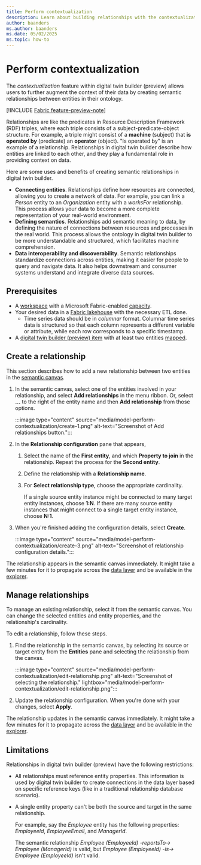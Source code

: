```yaml
---
title: Perform contextualization
description: Learn about building relationships with the contextualization feature of digital twin builder (preview).
author: baanders
ms.author: baanders
ms.date: 05/02/2025
ms.topic: how-to
---
```


# Perform contextualization

The *contextualization* feature within digital twin builder (preview) allows users to further augment the context of their data by creating semantic relationships between entities in their ontology.

[!INCLUDE [Fabric feature-preview-note](../../includes/feature-preview-note.md)]

Relationships are like the predicates in Resource Description Framework (RDF) triples, where each triple consists of a subject-predicate-object structure. For example, a triple might consist of a **machine** (subject) that **is operated by** (predicate) an **operator** (object). "Is operated by" is an example of a relationship. Relationships in digital twin builder describe how entities are linked to each other, and they play a fundamental role in providing context on data.

Here are some uses and benefits of creating semantic relationships in digital twin builder.
* **Connecting entities**. Relationships define how resources are connected, allowing you to create a network of data. For example, you can link a *Person* entity to an *Organization* entity with a *worksFor* relationship. This process allows your data to become a more complete representation of your real-world environment.
* **Defining semantics**. Relationships add semantic meaning to data, by defining the nature of connections between resources and processes in the real world. This process allows the ontology in digital twin builder to be more understandable and structured, which facilitates machine comprehension.
* **Data interoperability and discoverability**. Semantic relationships standardize connections across entities, making it easier for people to query and navigate data. It also helps downstream and consumer systems understand and integrate diverse data sources.

## Prerequisites

* A [workspace](../../fundamentals/create-workspaces.md) with a Microsoft Fabric-enabled [capacity](../../enterprise/licenses.md#capacity).
* Your desired data in a [Fabric lakehouse](../../data-engineering/lakehouse-overview.md) with the necessary ETL done.
    * Time series data should be in *columnar* format. Columnar time series data is structured so that each column represents a different variable or attribute, while each row corresponds to a specific timestamp. 
* A [digital twin builder (preview) item](tutorial-1-set-up-resources.md#create-new-digital-twin-builder-item-in-fabric) with at least two entities [mapped](model-manage-mappings.md).

## Create a relationship

This section describes how to add a new relationship between two entities in the [semantic canvas](concept-semantic-canvas.md).

1. In the semantic canvas, select one of the entities involved in your relationship, and select **Add relationships** in the menu ribbon. Or, select **...** to the right of the entity name and then **Add relationship** from those options.

    :::image type="content" source="media/model-perform-contextualization/create-1.png" alt-text="Screenshot of Add relationships button.":::

1. In the **Relationship configuration** pane that appears, 
    1. Select the name of the **First entity**, and which **Property to join** in the relationship. Repeat the process for the **Second entity**.
    1. Define the relationship with a **Relationship name**.
    1. For **Select relationship type**, choose the appropriate cardinality.
    
        If a single source entity instance might be connected to many target entity instances, choose **1:N**. If there are many source entity instances that might connect to a single target entity instance, choose **N:1**.

1. When you're finished adding the configuration details, select **Create**.

    :::image type="content" source="media/model-perform-contextualization/create-3.png" alt-text="Screenshot of relationship configuration details.":::

The relationship appears in the semantic canvas immediately. It might take a few minutes for it to propagate across the [data layer](concept-modeling.md#storage-and-access) and be available in the [explorer](explore-search-visualize.md).

## Manage relationships

To manage an existing relationship, select it from the semantic canvas. You can change the selected entities and entity properties, and the relationship's cardinality.

To edit a relationship, follow these steps.

1. Find the relationship in the semantic canvas, by selecting its source or target entity from the **Entities** pane and selecting the relationship from the canvas.

    :::image type="content" source="media/model-perform-contextualization/edit-relationship.png" alt-text="Screenshot of selecting the relationship." lightbox="media/model-perform-contextualization/edit-relationship.png":::

1. Update the relationship configuration. When you're done with your changes, select **Apply**.

The relationship updates in the semantic canvas immediately. It might take a few minutes for it to propagate across the [data layer](concept-modeling.md#storage-and-access) and be available in the [explorer](explore-search-visualize.md).

## Limitations

Relationships in digital twin builder (preview) have the following restrictions:

* All relationships must reference entity properties. This information is used by digital twin builder to create connections in the data layer based on specific reference keys (like in a traditional relationship database scenario).
* A single entity property can't be both the source and target in the same relationship. 

    For example, say the *Employee* entity has the following properties: *EmployeeId*, *EmployeeEmail*, and *ManagerId*.

    The semantic relationship *Employee (EmployeeId) -reportsTo-> Employee (ManagerId)* is valid, but *Employee (EmployeeId) -is-> Employee (EmployeeId)* isn't valid.